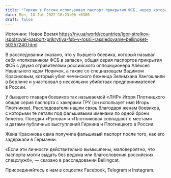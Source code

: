```yaml
---
title: "Гиркин в России использовал паспорт прикрытия ФСБ, через который связан с отравителями Навального — расследование"
date: Mon, 18 Jul 2022 18:23:00 +0300
draft: false
---
```

Источник: Новое Время https://nv.ua/world/countries/igor-strelkov-ispolzoval-pasport-prikrytiya-fsb-v-rossii-rassledovanie-bellingket-50257240.html


 В расследовании сказано, что у бывшего боевика, который называл себя «полковником ФСБ в запасе», общая серия паспортов прикрытия ФСБ с двумя отравителями российского оппозиционера Алексея Навального ядом Новичок, а также со спецназовцем Вадимом Красиковым, который убил чеченского беженца Зелимхана Хангошвили в Берлине и участвовал в нескольких убийствах предпринимателей в России.

У бывшего главаря боевиков так называемой «ЛНР» Игоря Плотницкого общая серия паспорта с хакерами ГРУ (он использует имя Игорь Плотников). Расследователи нашли связь благодаря женам боевиков, с которыми те летали под фальшивыми именами по одной брони билетов. Поездки «Рунова» и «Плотникова» совпадают с местами и датами публичных выступлений Гиркина и Плотницкого в России.

Жена Красикова сама получила фальшивый паспорт после того, как его задержали в Германии.

«Если эти личности действительно вымышлены, маловероятно, что паспорта могли выдать без ведома или благословения российских спецслужб», — сказано в расследовании Bellingcat.

Присоединяйтесь к нам в соцсетях Facebook, Telegram и Instagram.
